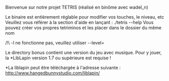 Bienvenue sur notre projet TETRIS (réalisé en binôme avec wadel_n)

Le binaire est entièrement réglable pour modifier vos touches, le niveau, etc
Veuillez vous référer à la section d'aide en lançant : ./tetris --help
Vous pouvez créer vos propres tetriminos et les placer dans le dossier du même nom

/!\ -l ne fonctionne pas, veuillez utiliser --level=

Le directory bonus contient une version du jeu avec musique.
Pour y jouer, la *LibLapin version 1.7 ou supérieure est requise !

*La liblapin peut être téléchargée à l'adresse suivante :
http://www.hangedbunnystudio.com/liblapin/